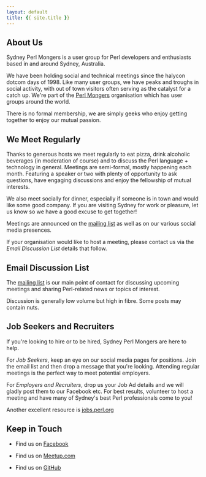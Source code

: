 ```yaml
---
layout: default
title: {{ site.title }}
---
```


About Us
--------

Sydney Perl Mongers is a user group for Perl developers and enthusiasts based in and around Sydney, Australia.

We have been holding social and technical meetings since the halycon dotcom days of 1998. Like many user groups, we have peaks and troughs in social activity, with out of town visitors often serving as the catalyst for a catch up.  We're part of the [Perl Mongers](http://www.pm.org) organisation which has user groups around the world.

There is no formal membership, we are simply geeks who enjoy getting together to enjoy our mutual passion.

We Meet Regularly
-----------------

Thanks to generous hosts we meet regularly to eat pizza, drink alcoholic beverages (in moderation of course) and to discuss the Perl language + technology in general. Meetings are semi-formal, mostly happening each month. Featuring a speaker or two with plenty of opportunity to ask questions, have engaging discussions and enjoy the fellowship of mutual interests.

We also meet socially for dinner, especially if someone is in town and would like some good company.  If you are visiting Sydney for work or pleasure, let us know so we have a good excuse to get together!

Meetings are announced on the [mailing list](http://mail.pm.org/mailman/listinfo/sydney-pm/) as well as on our various social media presences.

If your organisation would like to host a meeting, please contact us via the _Email Discussion List_ details that follow.

Email Discussion List
---------------------

The [mailing list](http://mail.pm.org/mailman/listinfo/sydney-pm) is our main point of contact for discussing upcoming meetings and sharing Perl-related news or topics of interest.

Discussion is generally low volume but high in fibre.  Some posts may contain nuts.

Job Seekers and Recruiters
--------------------------

If you're looking to hire or to be hired, Sydney Perl Mongers are here to help.

For _Job Seekers_, keep an eye on our social media pages for positions. Join the email list and then drop a message that you're looking. Attending regular meetings is the perfect way to meet potential employers.

For _Employers and Recruiters_, drop us your Job Ad details and we will gladly post them to our Facebook etc. For best results, volunteer to host a meeting and have many of Sydney's best Perl professionals come to you!

Another excellent resource is [jobs.perl.org](http://jobs.perl.org)

Keep in Touch
-------------

 * Find us on [Facebook](http://www.facebook.com/perlaustralia)

 * Find us on [Meetup.com](http://www.meetup.com/sydney-perl)

 * Find us on [GitHub](https://github.com/SydneyPM)
